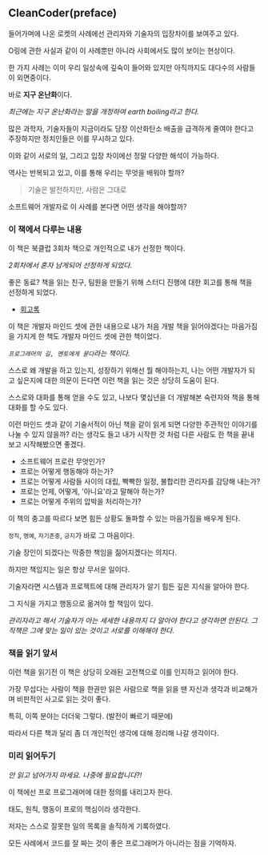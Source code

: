 ## CleanCoder(preface)

들어가며에 나온 로켓의 사례에선 관리자와 기술자의 입장차이를 보여주고 있다.

O링에 관한 사실과 같이 이 사례뿐만 아니라 사회에서도 많이 보이는 현상이다.

한 가지 사례는 이미 우리 일상속에 깊숙이 들어와 있지만 아직까지도 대다수의 사람들이 외면중이다.

바로 **지구 온난화**이다.

*최근에는 지구 온난화라는 말을 개정하여 earth boiling라고 한다.*

많은 과학자, 기술자들이 지금이라도 당장 이산화탄소 배출을 급격하게 줄여야 한다고 주장하지만 정치인들은 이를 무시하고 있다.

이와 같이 서로의 일, 그리고 입장 차이에선 정말 다양한 해석이 가능하다.

역사는 반복되고 있고, 이를 통해 우리는 무엇을 배워야 할까?

> 기술은 발전하지만, 사람은 그대로

소프트웨어 개발자로 이 사례를 본다면 어떤 생각을 해야할까?

### 이 책에서 다루는 내용

이 책은 북클럽 3회차 책으로 개인적으로 내가 선정한 책이다.

*2회차에서 혼자 남게되어 선정하게 되었다.*

좋은 동료? 책을 읽는 친구, 팀원을 만들기 위해 스터디 진행에 대한 회고를 통해 책을 선정하게 되었다.

- [회고록](https://fkdl0048.github.io/daily/StudyRetrospect/)

이 책은 개발자 마인드 셋에 관한 내용으로 내가 처음 개발 책을 읽어야겠다는 마음가짐을 가지게 한 책도 개발자 마인드 셋에 관한 책이었다.

*`프로그래머의 길, 멘토에게 묻다`라는 책이다.*

스스로 왜 개발을 하고 있는지, 성장하기 위해선 뭘 해야하는지, 나는 어떤 개발자가 되고 싶은지에 대한 의문이 든다면 이런 책을 읽는 것은 상당히 도움이 된다.

스스로와 대화를 통해 얻을 수도 있고, 나보다 몇십년을 더 개발해본 숙련자와 책을 통해 대화를 할 수도 있다.

이런 마인드 셋과 같이 기술서적이 아닌 책을 같이 읽게 되면 다양한 주관적인 이야기를 나눌 수 있지 않을까? 라는 생각도 들고 내가 시작한 것 처럼 다른 사람도 한 책을 끝내보고 시작해봤으면 좋겠다.

- 소프트웨어 프로란 무엇인가?
- 프로는 어떻게 행동해야 하는가?
- 프로는 어떻게 사람들 사이의 대립, 빡빡한 일정, 불합리한 관리자를 감당해 내는가?
- 프로는 언제, 어떻게, '아니요'라고 말해야 하는가?
- 프로는 어떻게 주위의 압박을 처리하는가?

이 책의 충고를 따르다 보면 힘든 상황도 돌파할 수 있는 마음가짐을 배우게 된다.

`정직`, `명예`, `자기존중`, `긍지`가 바로 그 마음이다.

기술 장인이 되겠다는 막중한 책임을 짊어지겠다는 의지다.

하지만 책임지는 일은 항상 무서운 일이다.

기술자라면 시스템과 프로젝트에 대해 관리자가 알기 힘든 깊은 지식을 알아야 한다.

그 지식을 가지고 행동으로 옮겨야 할 책임이 있다.

*관리자라고 해서 기술자가 아는 세세한 내용까지 다 알아야 한다고 생각하면 안된다. 그 직책은 그에 맞는 일이 있는 것이고 서로를 이해해야 한다.*

### 책을 읽기 앞서

이런 책을 읽기전 이 책은 상당히 오래된 고전책으로 이를 인지하고 읽어야 한다.

가장 무섭다는 사람이 책을 한권만 읽은 사람으로 책을 읽을 땐 자신과 생각과 비교해가며 비판적인 사고로 읽는 것이 좋다.

특히, 이쪽 분야는 더더욱 그렇다. (발전이 빠르기 때문에)

따라서 다른 책과 달리 좀 더 개인적인 생각에 대해 정리해 나갈 생각이다.

### 미리 읽어두기

*안 읽고 넘어가지 마세요. 나중에 필요합니다?!*

이 책에선 프로 프로그래머에 대한 정의를 내리고자 한다.

태도, 원칙, 행동이 프로의 핵심이라 생각한다.

저자는 스스로 잘못한 일의 목록을 솔직하게 기록하였다.

모든 사례에서 코드를 잘 짜는 것이 좋은 프로그래머가 아니라는 점을 기억하자.
